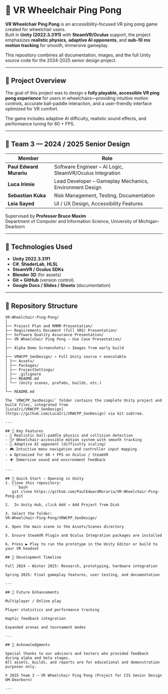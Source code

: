 # 🏓 VR Wheelchair Ping Pong

**VR Wheelchair Ping Pong** is an accessibility-focused VR ping pong game created for wheelchair users.  
Built in **Unity (2022.3.31f1)** with **SteamVR/Oculus** support, the project emphasizes **realistic physics**, **adaptive AI opponents**, and **sub-10 ms motion tracking** for smooth, immersive gameplay.  

This repository combines all documentation, images, and the full Unity source code for the 2024-2025 senior design project.

---

## 🎯 Project Overview
The goal of this project was to design a **fully playable, accessible VR ping pong experience** for users in wheelchairs—providing intuitive motion controls, accurate ball-paddle interaction, and a user-friendly interface optimized for VR comfort.  

The game includes adaptive AI difficulty, realistic sound effects, and performance tuning for 60 + FPS.

---

## 👥 Team 3 — 2024 / 2025 Senior Design
| Member | Role |
|--------|------|
| **Paul Edward Murariu** | Software Engineer – AI Logic, SteamVR/Oculus Integration |
| **Luca Irimie** | Lead Developer – Gameplay Mechanics, Environment Design |
| **Sebastian Kuka** | Risk Management, Testing, Documentation |
| **Leia Sayed** | UI / UX Design, Accessibility Features |

Supervised by **Professor Bruce Maxim**  
Department of Computer and Information Science, University of Michigan-Dearborn  

---

## 🧩 Technologies Used
- **Unity 2022.3.31f1**
- **C#**, **ShaderLab**, **HLSL**
- **SteamVR / Oculus SDKs**
- **Blender 3D** (for assets)
- **Git + GitHub** (version control)
- **Google Docs / Slides / Sheets** (documentation)

---

## 📁 Repository Structure
```text
VR-Wheelchair-Ping-Pong/
│
├── Project Plan and RMMM Presentation/
├── Requirements Document (full SRS) Presentation/
├── Software Quality Assurance Presentation/
├── VR Wheelchair Ping Pong – Use Case Presentation/
│
├── Alpha Demo Screenshots/ ← Images from early build
│
├── VRWCPP_SenDesign/ ← Full Unity source + executable
│ ├── Assets/
│ ├── Packages/
│ ├── ProjectSettings/
│ ├── .gitignore
│ ├── README.md
│ └── (Unity scenes, prefabs, builds, etc.)
│
└── README.md

The `VRWCPP_SenDesign/` folder contains the complete Unity project and build files, integrated from  
[LucaIri/VRWCPP_SenDesign](https://github.com/LucaIri/VRWCPP_SenDesign) via Git subtree.

---

## 🧠 Key Features
- 🏓 Realistic ball-paddle physics and collision detection  
- 🧍‍♂️ Wheelchair-accessible motion system with smooth tracking  
- 🤖 Adaptive AI opponent (difficulty scaling)  
- 🎮 Intuitive menu navigation and controller input mapping  
- ⚙️ Optimized for 60 + FPS on Oculus / SteamVR  
- 🔉 Immersive sound and environment feedback  

---

## 🧭 Quick Start — Opening in Unity
1. Clone this repository:  
   ```bash
   git clone https://github.com/PaulEdwardMurariu/VR-Wheelchair-Ping-Pong.git

2.  In Unity Hub, click Add → Add Project from Disk   

3. Select the folder:
VR-Wheelchair-Ping-Pong/VRWCPP_SenDesign/

4. Open the main scene in the Assets/Scenes directory

5. Ensure SteamVR Plugin and Oculus Integration packages are installed

6. Press ▶ Play to run the prototype in the Unity Editor or build to your VR headset

## 📅 Development Timeline

Fall 2024 – Winter 2025: Research, prototyping, hardware integration

Spring 2025: Final gameplay features, user testing, and documentation

---

## 🚀 Future Enhancements

Multiplayer / Online play

Player statistics and performance tracking

Haptic feedback integration

Expanded arenas and tournament modes

---

## 🏁 Acknowledgments

Special thanks to our advisors and testers who provided feedback during alpha and beta stages.
All assets, builds, and reports are for educational and demonstration purposes only.

© 2025 Team 3 — VR Wheelchair Ping Pong (Project for CIS Senior Design UM-Dearborn)

---
